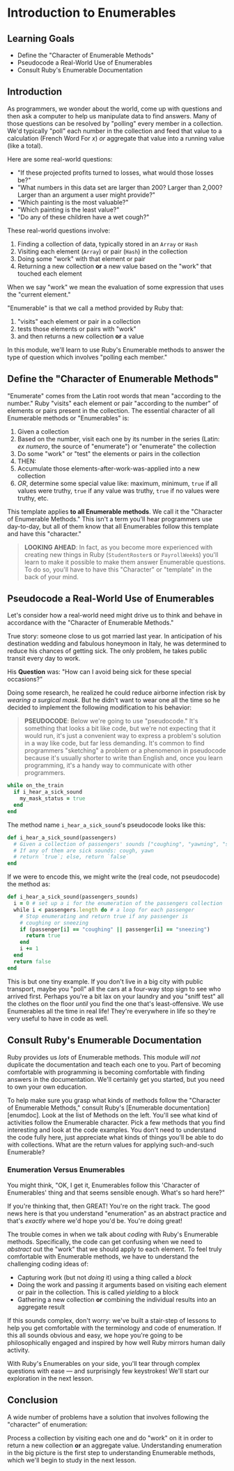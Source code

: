# Introduction to Enumerables


## Learning Goals

* Define the "Character of Enumerable Methods"
* Pseudocode a Real-World Use of Enumerables
* Consult Ruby's Enumerable Documentation

## Introduction

As programmers, we wonder about the world, come up with questions and then
ask a computer to help us manipulate data to find answers. Many of those
questions can be resolved by "polling" every member in a collection. We'd
typically "poll" each number in the collection and feed that value to a
calculation (French Word For _x_) _or_ aggregate that value into a running
value (like a total).

Here are some real-world questions:

* "If these projected profits turned to losses, what would those losses be?"
* "What numbers in this data set are larger than 200? Larger than 2,000? Larger
  than an argument a user might provide?"
* "Which painting is the most valuable?"
* "Which painting is the least value?"
* "Do any of these children have a wet cough?"

These real-world questions involve:

1. Finding a collection of data, typically stored in an `Array` or `Hash`
2. Visiting each element (`Array`) or pair (`Hash`) in the collection
3. Doing some "work" with that element or pair
4. Returning a new collection **or** a new value based on the "work" that
   touched each element

When we say "work" we mean the evaluation of some expression that uses the
"current element."

"Enumerable" is that we call a method provided by Ruby that:

1. "visits" each element or pair in a collection
2. tests those elements or pairs with "work"
3. and then returns a new collection **or** a value

In this module, we'll learn to use Ruby's Enumerable methods to answer the type
of question which involves "polling each member."

## Define the "Character of Enumerable Methods"

"Enumerate" comes from the Latin root words that mean "according to the
number." Ruby "visits" each element or pair "according to the number" of
elements or pairs present in the collection. The essential character of all
Enumerable methods or "Enumerables" is:

1. Given a collection
2. Based on the number, visit each one by its number in the series (Latin: _ex
   numero_, the source of "enumerate") or "enumerate" the collection
3. Do some "work" or "test" the elements or pairs in the collection
4. THEN:
  1. Accumulate those elements-after-work-was-applied into a new collection
  2. _OR_, determine some special value like: maximum, minimum, `true` if all
values were truthy, `true` if any value was truthy, `true` if no values were
truthy, etc.

This template applies **to all Enumerable methods**. We call it the "Character
of Enumerable Methods." This isn't a term you'll hear programmers use
day-to-day, but all of them know that all Enumerables follow this template and
have this "character."

> **LOOKING AHEAD**: In fact, as you become more experienced with creating new
> things in Ruby (`StudentRoster`s or `PayrollWeek`s) you'll learn to make it
> possible to make them answer Enumerable questions. To do so, you'll have to
> have this "Character" or "template" in the back of your mind.

## Pseudocode a Real-World Use of Enumerables

Let's consider how a real-world need might drive us to think and behave in
accordance with the "Character of Enumerable Methods."

True story: someone close to us got married last year. In anticipation of his
destination wedding and fabulous honeymoon in Italy, he was determined to
reduce his chances of getting sick. The only problem, he takes public transit
every day to work.

His **Question** was: "How can I avoid being sick for these special occasions?"

Doing some research, he realized he could reduce airborne infection risk by
_wearing a surgical mask_. But he didn't want to wear one all the time so he
decided to implement the following modification to his behavior:

> **PSEUDOCODE**: Below we're going to use "pseudocode." It's something that
> looks a bit like code, but we're not expecting that it would run, it's just a
> convenient way to express a problem's solution in a way like code, but far
> less demanding. It's common to find programmers "sketching" a problem or a
> phenomenon in pseudocode because it's usually shorter to write than English
> and, once you learn programming, it's a handy way to communicate with other
> programmers.

```ruby
while on_the_train
  if i_hear_a_sick_sound
    my_mask_status = true
  end
end
```

The method name `i_hear_a_sick_sound`'s pseudocode looks like
this:

```ruby
def i_hear_a_sick_sound(passengers)
  # Given a collection of passengers' sounds ["coughing", "yawning", "sneezing", "singing Jamaican traditional folksong"]
  # If any of them are sick sounds: cough, yawn
  # return `true`; else, return `false`
end
```

If we were to encode this, we might write the (real code, not pseudocode) the
method as:

```ruby 
def i_hear_a_sick_sound(passengers_sounds)
  i = 0 # set up a i for the enumeration of the passengers collection
  while i < passengers.length do # a loop for each passenger
    # Stop enumerating and return true if any passenger is
    # coughing or sneezing
    if (passenger[i] == "coughing" || passenger[i] == "sneezing")
      return true
    end
    i += 1
  end
  return false
end
```

This is but one tiny example. If you don't live in a big city with public
transport, maybe you "poll" all the cars at a four-way stop sign to see who
arrived first. Perhaps you're a bit lax on your laundry and you "sniff test"
all the clothes on the floor _until_ you find the one that's least-offensive.  We 
use Enumerables all the time in real life! They're everywhere in life so
they're very useful to have in code as well.

## Consult Ruby's Enumerable Documentation

Ruby provides us _lots_ of Enumerable methods. This module _will not_ duplicate
the documentation and teach each one to you. Part of becoming comfortable with
programming is becoming comfortable with finding answers in the documentation.
We'll certainly get you started, but you need to own your own education.

To help make sure you grasp what kinds of methods follow the "Character of
Enumerable Methods," consult Ruby's [Enumerable documentation][enumdoc]. Look
at the list of Methods on the left. You'll see what kind of activities follow
the Enumerable character. Pick a few methods that you find interesting and look
at the code examples.  You don't need to understand the code fully here, just
appreciate what kinds of things you'll be able to do with collections. What are
the return values for applying such-and-such Enumerable?

### Enumeration Versus Enumerables

You might think, "OK, I get it, Enumerables follow this 'Character of
Enumerables' thing and that seems sensible enough. What's so hard here?"

If you're thinking that, then GREAT! You're on the right track. The good news
here is that you understand "enumeration" as an abstract practice and that's
_exactly_ where we'd hope you'd be. You're doing great!

The trouble comes in when we talk about _coding_ with Ruby's Enumerable
methods. Specifically, the code can get confusing when we need to _abstract_
out the "work" that we should apply to each element. To feel truly comfortable
with Enumerable methods, we have to understand the challenging coding ideas of:

* Capturing work (but not _doing_ it) using a thing called a _block_
* Doing the work and passing it arguments based on visiting each element or
  pair in the collection. This is called _yielding_ to a block
* Gathering a new collection **or** combining the individual results into an
  aggregate result

If this sounds complex, don't worry: we've built a stair-step of lessons to
help you get comfortable with the terminology and code of enumeration. If this
all sounds obvious and easy, we hope you're going to be philosophically engaged
and inspired by how well Ruby mirrors human daily activity.

With Ruby's Enumerables on your side, you'll tear through complex questions
with ease &mdash; and surprisingly few keystrokes! We'll start our exploration
in the next lesson.

## Conclusion

A wide number of problems have a solution that involves following the
"character" of enumeration:

Process a collection by visiting each one and do "work" on it in order to
return a new collection **or** an aggregate value. Understanding enumeration in
the big picture is the first step to understanding Enumerable methods, which
we'll begin to study in the next lesson.
